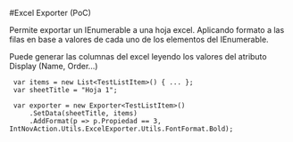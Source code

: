 #Excel Exporter (PoC)

Permite exportar un IEnumerable a una hoja excel. Aplicando formato a las filas en base a valores de cada uno de los elementos del IEnumerable.

Puede generar las columnas del excel leyendo los valores del atributo Display (Name, Order...)

     var items = new List<TestListItem>() { ... };
     var sheetTitle = "Hoja 1";

     var exporter = new Exporter<TestListItem>()
         .SetData(sheetTitle, items)                
         .AddFormat(p => p.Propiedad == 3, IntNovAction.Utils.ExcelExporter.Utils.FontFormat.Bold);
